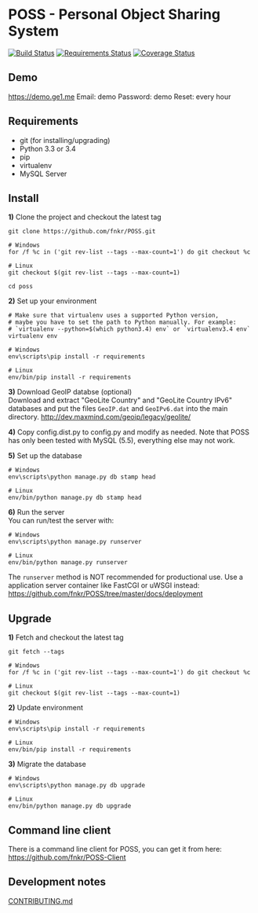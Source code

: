 # POSS - Personal Object Sharing System

[![Build Status](https://travis-ci.org/fnkr/POSS.svg?branch=master)](https://travis-ci.org/fnkr/POSS)
[![Requirements Status](https://requires.io/github/fnkr/POSS/requirements.svg?branch=master)](https://requires.io/github/fnkr/POSS/requirements/?branch=master)
[![Coverage Status](https://coveralls.io/repos/fnkr/POSS/badge.svg)](https://coveralls.io/r/fnkr/POSS)

## Demo
https://demo.ge1.me
Email: demo
Password: demo
Reset: every hour

## Requirements
* git (for installing/upgrading)
* Python 3.3 or 3.4
* pip
* virtualenv
* MySQL Server

## Install
**1)** Clone the project and checkout the latest tag
```
git clone https://github.com/fnkr/POSS.git

# Windows
for /f %c in ('git rev-list --tags --max-count=1') do git checkout %c

# Linux
git checkout $(git rev-list --tags --max-count=1)

cd poss
```

**2)** Set up your environment
```
# Make sure that virtualenv uses a supported Python version,
# maybe you have to set the path to Python manually. For example:
# `virtualenv --python=$(which python3.4) env` or `virtualenv3.4 env`
virtualenv env

# Windows
env\scripts\pip install -r requirements

# Linux
env/bin/pip install -r requirements
```

**3)** Download GeoIP databse (optional)  
Download and extract "GeoLite Country" and "GeoLite Country IPv6" databases
and put the files `GeoIP.dat` and `GeoIPv6.dat` into the main directory.
http://dev.maxmind.com/geoip/legacy/geolite/

**4)** Copy config.dist.py to config.py and modify as needed. Note that POSS has only been tested with MySQL (5.5), everything else may not work.

**5)** Set up the database
```
# Windows
env\scripts\python manage.py db stamp head

# Linux
env/bin/python manage.py db stamp head
```

**6)** Run the server  
You can run/test the server with:

```
# Windows
env\scripts\python manage.py runserver

# Linux
env/bin/python manage.py runserver
```

The `runserver` method is NOT recommended for productional use.
Use a application server container like FastCGI or uWSGI instead:
https://github.com/fnkr/POSS/tree/master/docs/deployment

## Upgrade

**1)** Fetch and checkout the latest tag
```
git fetch --tags

# Windows
for /f %c in ('git rev-list --tags --max-count=1') do git checkout %c

# Linux
git checkout $(git rev-list --tags --max-count=1)
```

**2)** Update environment
```
# Windows
env\scripts\pip install -r requirements

# Linux
env/bin/pip install -r requirements
```

**3)** Migrate the database
```
# Windows
env\scripts\python manage.py db upgrade

# Linux
env/bin/python manage.py db upgrade
```

## Command line client

There is a command line client for POSS, you can get it from here:
https://github.com/fnkr/POSS-Client

## Development notes
[CONTRIBUTING.md](https://github.com/fnkr/POSS/blob/master/CONTRIBUTING.md)
